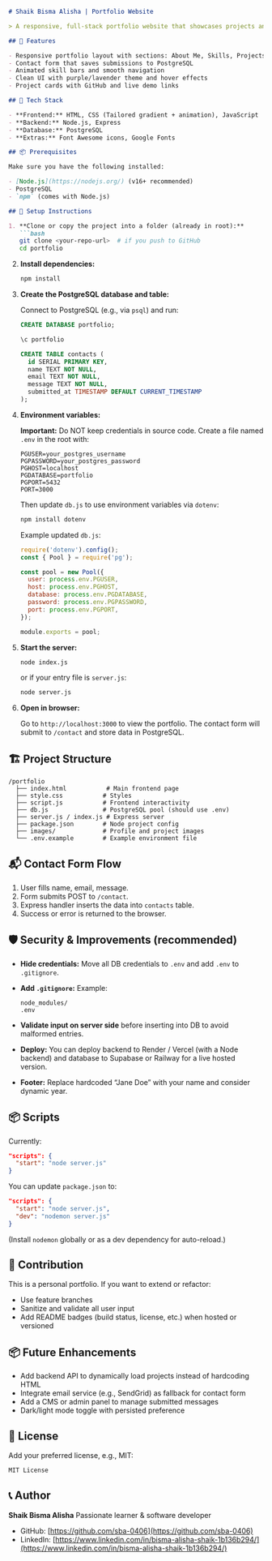 
````markdown
# Shaik Bisma Alisha | Portfolio Website

> A responsive, full-stack portfolio website that showcases projects and allows visitors to get in touch. Built with HTML/CSS/JS on the frontend and Node.js + Express + PostgreSQL on the backend.

## 🚀 Features

- Responsive portfolio layout with sections: About Me, Skills, Projects, Contact
- Contact form that saves submissions to PostgreSQL
- Animated skill bars and smooth navigation
- Clean UI with purple/lavender theme and hover effects
- Project cards with GitHub and live demo links

## 🧰 Tech Stack

- **Frontend:** HTML, CSS (Tailored gradient + animation), JavaScript
- **Backend:** Node.js, Express
- **Database:** PostgreSQL
- **Extras:** Font Awesome icons, Google Fonts

## 📦 Prerequisites

Make sure you have the following installed:

- [Node.js](https://nodejs.org/) (v16+ recommended)
- PostgreSQL
- `npm` (comes with Node.js)

## 🔧 Setup Instructions

1. **Clone or copy the project into a folder (already in root):**
   ```bash
   git clone <your-repo-url>  # if you push to GitHub
   cd portfolio
````

2. **Install dependencies:**

   ```bash
   npm install
   ```

3. **Create the PostgreSQL database and table:**

   Connect to PostgreSQL (e.g., via `psql`) and run:

   ```sql
   CREATE DATABASE portfolio;

   \c portfolio

   CREATE TABLE contacts (
     id SERIAL PRIMARY KEY,
     name TEXT NOT NULL,
     email TEXT NOT NULL,
     message TEXT NOT NULL,
     submitted_at TIMESTAMP DEFAULT CURRENT_TIMESTAMP
   );
   ```

4. **Environment variables:**

   **Important:** Do NOT keep credentials in source code. Create a file named `.env` in the root with:

   ```env
   PGUSER=your_postgres_username
   PGPASSWORD=your_postgres_password
   PGHOST=localhost
   PGDATABASE=portfolio
   PGPORT=5432
   PORT=3000
   ```

   Then update `db.js` to use environment variables via `dotenv`:

   ```bash
   npm install dotenv
   ```

   Example updated `db.js`:

   ```js
   require('dotenv').config();
   const { Pool } = require('pg');

   const pool = new Pool({
     user: process.env.PGUSER,
     host: process.env.PGHOST,
     database: process.env.PGDATABASE,
     password: process.env.PGPASSWORD,
     port: process.env.PGPORT,
   });

   module.exports = pool;
   ```

5. **Start the server:**

   ```bash
   node index.js
   ```

   or if your entry file is `server.js`:

   ```bash
   node server.js
   ```

6. **Open in browser:**

   Go to `http://localhost:3000` to view the portfolio. The contact form will submit to `/contact` and store data in PostgreSQL.

## 🏗️ Project Structure

```
/portfolio
  ├── index.html           # Main frontend page
  ├── style.css           # Styles
  ├── script.js           # Frontend interactivity
  ├── db.js               # PostgreSQL pool (should use .env)
  ├── server.js / index.js # Express server
  ├── package.json        # Node project config
  ├── images/             # Profile and project images
  └── .env.example        # Example environment file
```

## 📬 Contact Form Flow

1. User fills name, email, message.
2. Form submits POST to `/contact`.
3. Express handler inserts the data into `contacts` table.
4. Success or error is returned to the browser.

## 🛡️ Security & Improvements (recommended)

* **Hide credentials:** Move all DB credentials to `.env` and add `.env` to `.gitignore`.
* **Add `.gitignore`:** Example:

  ```
  node_modules/
  .env
  ```
* **Validate input on server side** before inserting into DB to avoid malformed entries.
* **Deploy:** You can deploy backend to Render / Vercel (with a Node backend) and database to Supabase or Railway for a live hosted version.
* **Footer:** Replace hardcoded “Jane Doe” with your name and consider dynamic year.

## 📦 Scripts

Currently:

```json
"scripts": {
  "start": "node server.js"
}
```

You can update `package.json` to:

```json
"scripts": {
  "start": "node server.js",
  "dev": "nodemon server.js"
}
```

(Install `nodemon` globally or as a dev dependency for auto-reload.)

## 🤝 Contribution

This is a personal portfolio. If you want to extend or refactor:

* Use feature branches
* Sanitize and validate all user input
* Add README badges (build status, license, etc.) when hosted or versioned

## 📦 Future Enhancements

* Add backend API to dynamically load projects instead of hardcoding HTML
* Integrate email service (e.g., SendGrid) as fallback for contact form
* Add a CMS or admin panel to manage submitted messages
* Dark/light mode toggle with persisted preference

## 📝 License

Add your preferred license, e.g., MIT:

```markdown
MIT License
```

## 📞 Author

**Shaik Bisma Alisha**
Passionate learner & software developer

* GitHub: [https://github.com/sba-0406](https://github.com/sba-0406)
* LinkedIn: [https://www.linkedin.com/in/bisma-alisha-shaik-1b136b294/](https://www.linkedin.com/in/bisma-alisha-shaik-1b136b294/)

````
